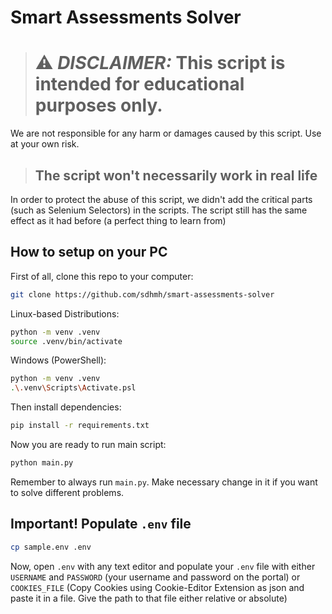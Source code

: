 # Smart Assessments Solver
> # ⚠️ *DISCLAIMER:* This script is intended for educational purposes only.
We are not responsible for any harm or damages caused by this script. Use at your own risk.

> ## The script won't necessarily work in real life
In order to protect the abuse of this script, we didn't add the critical parts (such as Selenium Selectors) in the scripts. The script still has the same effect as it had before (a perfect thing to learn from)
## How to setup on your PC

First of all, clone this repo to your computer:

```bash
git clone https://github.com/sdhmh/smart-assessments-solver
```

Linux-based Distributions:

```bash
python -m venv .venv
source .venv/bin/activate
```

Windows (PowerShell):

```bash
python -m venv .venv
.\.venv\Scripts\Activate.psl
```

Then install dependencies:
```bash
pip install -r requirements.txt
```

Now you are ready to run main script:
```bash
python main.py
```

Remember to always run `main.py`. Make necessary change in it if you want to solve different problems.


## Important! Populate `.env` file

```bash
cp sample.env .env
```

Now, open `.env` with any text editor and populate your
`.env` file with either `USERNAME` and `PASSWORD`
(your username and password on the portal) or `COOKIES_FILE`
(Copy Cookies using Cookie-Editor Extension as json
and paste it in a file. Give the path to that file either relative or absolute)

